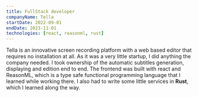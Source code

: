 ```yaml
---
title: FullStack developer
companyName: Tella
startDate: 2022-09-01
endDate: 2023-11-01
technologies: [react, reasonml, rust]
---
```


Tella is an innovative screen recording platform with a web based editor that requires no installation at all.
As it was a very little startup, I did anything the company needed.
I took ownership of the automatic subtitles generation, displaying and edition end to end.
The frontend was built with react and ReasonML, which is a type safe functional programming language that I learned while working there.
I also had to write some little services in **Rust**, which I learned along the way.
